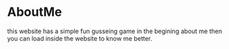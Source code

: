 # AboutMe
this website has a simple fun gusseing game in the begining about me
then you can load inside the website to know me better.